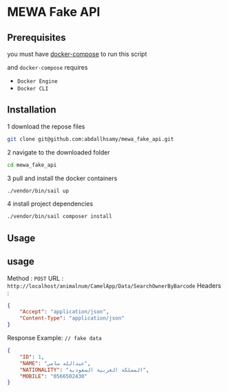 #  MEWA Fake API


## Prerequisites
you must have [docker-compose](https://docs.docker.com/compose/install/) to run this script

and `docker-compose` requires
- `Docker Engine`
- `Docker CLI`



## Installation

1 download the repose files
```bash
git clone git@github.com:abdallhsamy/mewa_fake_api.git
```
2 navigate to the downloaded folder
```bash
cd mewa_fake_api
```


3 pull and install the docker containers

```bash
./vendor/bin/sail up
```

4 install project dependencies
```bash
./vendor/bin/sail composer install
```

## Usage

## usage
Method : `POST`
URL : `http://localhost/animalnum/CamelApp/Data/SearchOwnerByBarcode`
Headers :
```json
{
    "Accept": "application/json",
    "Content-Type": "application/json"
}
```

Response Example: `// fake data`
```json
{
    "ID": 1,
    "NAME": "عبدالله سامي",
    "NATIONALITY": "المملكة العربية السعودية", 
    "MOBILE": "0566502430"
}
```
